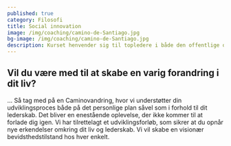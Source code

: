 ```yaml
---
published: true
category: Filosofi
title: Social innovation
image: /img/coaching/camino-de-Santiago.jpg
bg-image: /img/coaching/camino-de-Santiago.jpg
description: Kurset henvender sig til topledere i både den offentlige og private sektor, der har ansvar og fokus på strategiudvikling igennem social innovation. Rammen for kurset er El Camino i Nordspanien.
---
```


## Vil du være med til at skabe en varig forandring i dit liv?

… Så tag med på en Caminovandring, hvor vi understøtter din udviklingsproces både på det personlige plan såvel som i forhold til dit lederskab. Det bliver en enestående oplevelse, der ikke kommer til at forlade dig igen. Vi har tilrettelagt et udviklingsforløb, som sikrer at du opnår nye erkendelser omkring dit liv og lederskab. Vi vil skabe en visionær bevidsthedstilstand hos hver enkelt.

